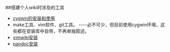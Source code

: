<!---title:提高效率的工具的使用-->

##搭建个人wiki时涉及的工具

* [cygwin的安装和使用](install_and_use_cygwin.html)
* make工具、vim软件、git工具。 ----必不可少，但目前使用cygwin环境，这些都在安装库中自带，不再单独叙述。
* [vimwiki安装](install_vimwiki.html)
* [pandoc安装](install_pandoc.html)

